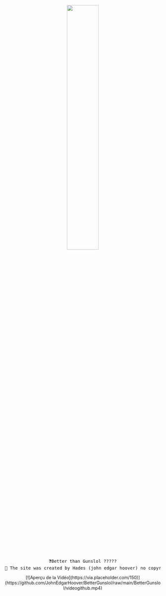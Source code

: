 <div align="center">
<img src="https://readme-typing-svg.demolab.com/?font=Roboto+Slab&pause=1000&color=0e37eff&center=true&random=true&lines=Better+Guns+lol;%26+Full,+Javascript,+Html,+CSS" width="45%" />
<br><br>
<pre>
❓Better than Gunslol ?????
📢 The site was created by Hades (john_edgar_hoover) no copyright please.
</pre>
[![Aperçu de la Vidéo](https://via.placeholder.com/150)](https://github.com/JohnEdgarHoover/BetterGunslol/raw/main/BetterGunslol/videogithub.mp4)
</div>

